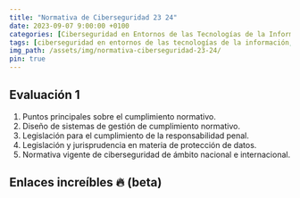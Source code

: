 ```yaml
---
title: "Normativa de Ciberseguridad 23 24"
date: 2023-09-07 9:00:00 +0100
categories: [Ciberseguridad en Entornos de las Tecnologías de la Información, Normativa de Ciberseguridad]
tags: [ciberseguridad en entornos de las tecnologías de la información, normativa de ciberseguridad]
img_path: /assets/img/normativa-ciberseguridad-23-24/
pin: true
---
```


## Evaluación 1

1. Puntos principales sobre el cumplimiento normativo.
2. Diseño de sistemas de gestión de cumplimiento normativo.
3. Legislación para el cumplimiento de la responsabilidad penal.
4. Legislación y jurisprudencia en materia de protección de datos.
5. Normativa vigente de ciberseguridad de ámbito nacional e internacional.

## Enlaces increíbles 🔥 (beta)

